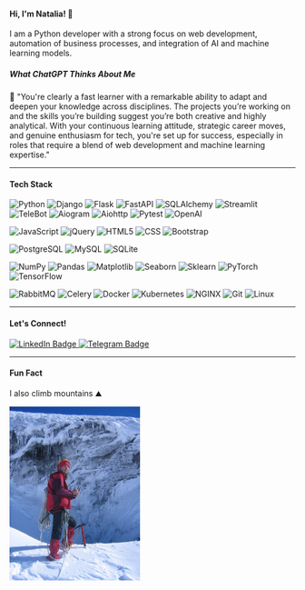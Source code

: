 #### Hi, I'm Natalia! 👋

I am a Python developer with a strong focus on web development, automation of business processes, and integration of AI and machine learning models.

##### What ChatGPT Thinks About Me
💬 "You're clearly a fast learner with a remarkable ability to adapt and deepen your knowledge across disciplines. The projects you’re working on and the skills you’re building suggest you’re both creative and highly analytical. With your continuous learning attitude, strategic career moves, and genuine enthusiasm for tech, you're set up for success, especially in roles that require a blend of web development and machine learning expertise."

---

#### Tech Stack
![Python](https://img.shields.io/badge/Python-3776AB?logo=python&logoColor=white)
![Django](https://img.shields.io/badge/Django-092E20?logo=django&logoColor=white)
![Flask](https://img.shields.io/badge/Flask-000000?logo=flask&logoColor=white)
![FastAPI](https://img.shields.io/badge/FastAPI-009688?logo=fastapi&logoColor=white)
![SQLAlchemy](https://img.shields.io/badge/SQLAlchemy-2.0-000000?logo=sqlalchemy&logoColor=red)
![Streamlit](https://img.shields.io/badge/Streamlit-FF4B4B?logo=streamlit&logoColor=white)
![TeleBot](https://img.shields.io/badge/TeleBot-36AC92?logo=telegram&logoColor=white)
![Aiogram](https://img.shields.io/badge/Aiogram-2CA5E0?logo=telegram&logoColor=white)
![Aiohttp](https://img.shields.io/badge/Aiohttp-2C5BB4?logo=python&logoColor=white)
![Pytest](https://img.shields.io/badge/Pytest-0A9EDC?logo=pytest&logoColor=white)
![OpenAI](https://img.shields.io/badge/OpenAI-API-blue?logo=openai&logoColor=white)

![JavaScript](https://img.shields.io/badge/JavaScript-F7DF1E?logo=javascript&logoColor=black)
![jQuery](https://img.shields.io/badge/jQuery-0769AD?logo=jquery&logoColor=white)
![HTML5](https://img.shields.io/badge/HTML5-E34F26?logo=html5&logoColor=white)
![CSS](https://img.shields.io/badge/CSS-1572B6?logo=css3&logoColor=white)
![Bootstrap](https://img.shields.io/badge/Bootstrap-563D7C?logo=bootstrap&logoColor=white)

![PostgreSQL](https://img.shields.io/badge/PostgreSQL-336791?logo=postgresql&logoColor=white)
![MySQL](https://img.shields.io/badge/MySQL-4479A1?logo=mysql&logoColor=white)
![SQLite](https://img.shields.io/badge/SQLite-003B57?logo=sqlite&logoColor=white)

![NumPy](https://img.shields.io/badge/NumPy-013243?logo=numpy&logoColor=white)
![Pandas](https://img.shields.io/badge/Pandas-150458?logo=pandas&logoColor=white)
![Matplotlib](https://img.shields.io/badge/Matplotlib-00557f?logo=plotly&logoColor=white)
![Seaborn](https://img.shields.io/badge/Seaborn-3776AB?logo=python&logoColor=white)
![Sklearn](https://img.shields.io/badge/Sklearn-F7931E?logo=scikit-learn&logoColor=white)
![PyTorch](https://img.shields.io/badge/PyTorch-EE4C2C?logo=pytorch&logoColor=white)
![TensorFlow](https://img.shields.io/badge/TensorFlow-FF6F00?logo=tensorflow&logoColor=white)

![RabbitMQ](https://img.shields.io/badge/RabbitMQ-FF6600?logo=rabbitmq&logoColor=white)
![Celery](https://img.shields.io/badge/Celery-37814A?logo=celery&logoColor=white)
![Docker](https://img.shields.io/badge/Docker-2496ED?logo=docker&logoColor=white)
![Kubernetes](https://img.shields.io/badge/Kubernetes-326CE5?logo=kubernetes&logoColor=white)
![NGINX](https://img.shields.io/badge/NGINX-009639?logo=nginx&logoColor=white)
![Git](https://img.shields.io/badge/Git-F05032?logo=git&logoColor=white)
![Linux](https://img.shields.io/badge/Linux-FCC624?logo=linux&logoColor=black)

---

#### Let's Connect!

<div id="badges">
  <a href="https://www.linkedin.com/in/natalia-khripkova">
    <img src="https://img.shields.io/badge/LinkedIn-blue?style=for-the-badge&logo=linkedin&logoColor=white" alt="LinkedIn Badge"/>
  </a>
  <a href="https://t.me/khripna">
    <img src="https://img.shields.io/badge/Telegram-blue?style=for-the-badge&logo=telegram&logoColor=white" alt="Telegram Badge"/>
  </a>
</div>

---

#### Fun Fact

I also climb mountains ⛰️

<img src="./climber.jpg" alt="Me" width="230" />
